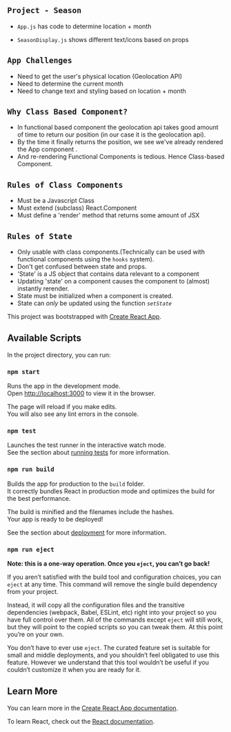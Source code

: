 ## `Project - Season`

- `App.js` has code to determine location + month

- `SeasonDisplay.js` shows different text/icons based on props

## `App Challenges`

- Need to get the user's physical location (Geolocation API)
- Need to determine the current month
- Need to change text and styling based on location + month

## `Why Class Based Component?`

- In functional based component the geolocation api takes
  good amount of time to return our position (in our case it is the geolocation api).
- By the time it finally returns the position, we see we've already rendered the App component .
- And re-rendering Functional Components is tedious.
  Hence Class-based Component.

## `Rules of Class Components`

- Must be a Javascript Class
- Must extend (subclass) React.Component
- Must define a 'render' method that returns some amount of JSX

## `Rules of State`

- Only usable with class components.(Technically can be used with functional components using the `hooks` system).
- Don't get confused between state and props.
- 'State' is a JS object that contains data relevant to a component
- Updating 'state' on a component causes the component to (almost) instantly rerender.
- State must be initialized when a component is created.
- State can _only_ be updated using the function _`setState`_

This project was bootstrapped with [Create React App](https://github.com/facebook/create-react-app).

## Available Scripts

In the project directory, you can run:

### `npm start`

Runs the app in the development mode.<br />
Open [http://localhost:3000](http://localhost:3000) to view it in the browser.

The page will reload if you make edits.<br />
You will also see any lint errors in the console.

### `npm test`

Launches the test runner in the interactive watch mode.<br />
See the section about [running tests](https://facebook.github.io/create-react-app/docs/running-tests) for more information.

### `npm run build`

Builds the app for production to the `build` folder.<br />
It correctly bundles React in production mode and optimizes the build for the best performance.

The build is minified and the filenames include the hashes.<br />
Your app is ready to be deployed!

See the section about [deployment](https://facebook.github.io/create-react-app/docs/deployment) for more information.

### `npm run eject`

**Note: this is a one-way operation. Once you `eject`, you can’t go back!**

If you aren’t satisfied with the build tool and configuration choices, you can `eject` at any time. This command will remove the single build dependency from your project.

Instead, it will copy all the configuration files and the transitive dependencies (webpack, Babel, ESLint, etc) right into your project so you have full control over them. All of the commands except `eject` will still work, but they will point to the copied scripts so you can tweak them. At this point you’re on your own.

You don’t have to ever use `eject`. The curated feature set is suitable for small and middle deployments, and you shouldn’t feel obligated to use this feature. However we understand that this tool wouldn’t be useful if you couldn’t customize it when you are ready for it.

## Learn More

You can learn more in the [Create React App documentation](https://facebook.github.io/create-react-app/docs/getting-started).

To learn React, check out the [React documentation](https://reactjs.org/).
